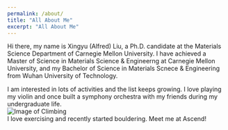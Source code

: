 ```yaml
---
permalink: /about/
title: "All About Me"
excerpt: "All About Me"
---
```


Hi there, my name is Xingyu (Alfred) Liu, a Ph.D. candidate at the Materials Science Department of Carnegie Mellon University. I have achieved a Master of Science in Materials Science & Engineerng at Carnegie Mellon University, and my Bachelor of Science in Materials Scnece & Engineering from Wuhan University of Technology.  

I am interested in lots of activities and the list keeps growing. I love playing my violin and once built a symphony orchestra with my friends during my undergraduate life.  
![Image of Climbing](https://BLABABA.github.io/images/climbing_2.jpg)  
I love exercising and recently started bouldering. Meet me at Ascend!    
